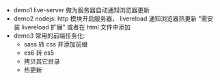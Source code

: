- demo1 live-server 做为服务器自动通知浏览器更新
- demo2 nodejs: http 模块开启服务器， livereload 通知浏览器热更新
  "需安装 livereload 扩展" 或者在 html 文件中添加
  <script src="http://127.0.0.1:35729/livereload.js"></script>
- demo3 常用的前端任务化:
  - sass 转 css 并添加前缀
  - es6 转 es5
  - 拷贝其它目录
  - 热更新
